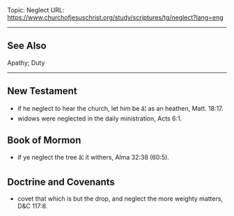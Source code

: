 Topic: Neglect
URL: https://www.churchofjesuschrist.org/study/scriptures/tg/neglect?lang=eng

---

## See Also

Apathy; Duty

---

## New Testament

- if he neglect to hear the church, let him be â¦ as an heathen, Matt. 18:17.
- widows were neglected in the daily ministration, Acts 6:1.

## Book of Mormon

- if ye neglect the tree â¦ it withers, Alma 32:38 (60:5).

## Doctrine and Covenants

- covet that which is but the drop, and neglect the more weighty matters, D&C 117:8.

